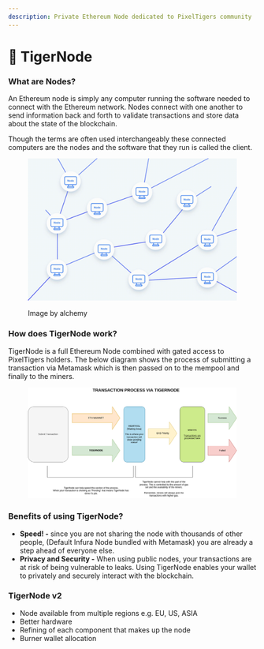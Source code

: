 ```yaml
---
description: Private Ethereum Node dedicated to PixelTigers community
---
```


# 🐯 TigerNode

### What are Nodes?&#x20;

An Ethereum node is simply any computer running the software needed to connect with the Ethereum network. Nodes connect with one another to send information back and forth to validate transactions and store data about the state of the blockchain.

Though the terms are often used interchangeably these connected computers are the nodes and the software that they run is called the client.&#x20;

<figure><img src="../../.gitbook/assets/image (4).png" alt=""><figcaption><p>Image by alchemy</p></figcaption></figure>

### How does TigerNode work?

TigerNode is a full Ethereum Node combined with gated access to PixelTigers holders. The below diagram shows the process of submitting a transaction via Metamask which is then passed on to the mempool and finally to the miners.

<figure><img src="../../.gitbook/assets/TigerNode FlowChart.drawio.png" alt=""><figcaption></figcaption></figure>

### Benefits of using TigerNode?

* **Speed! -** since you are not sharing the node with thousands of other people, (Default Infura Node bundled with Metamask) you are already a step ahead of everyone else.&#x20;
* **Privacy and Security -** When using public nodes, your transactions are at risk of being vulnerable to leaks. Using TigerNode enables your wallet to privately and securely interact with the blockchain.&#x20;

### TigerNode v2

* Node available from multiple regions e.g. EU, US, ASIA
* Better hardware
* Refining of each component that makes up the node
* Burner wallet allocation&#x20;
